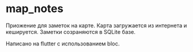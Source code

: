 # map_notes

Приожение для заметок на карте.
Карта загружается из интернета и кешируется. Заметки созраняются в SQLite базе.

Написано на flutter с использованием bloc.
